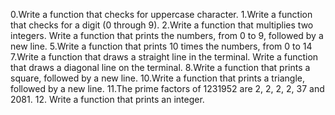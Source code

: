 0.Write a function that checks for uppercase character.
1.Write a function that checks for a digit (0 through 9).
2.Write a function that multiplies two integers.
Write a function that prints the numbers, from 0 to 9, followed by a new line.
5.Write a function that prints 10 times the numbers, from 0 to 14
7.Write a function that draws a straight line in the terminal.
Write a function that draws a diagonal line on the terminal.
8.Write a function that prints a square, followed by a new line.
10.Write a function that prints a triangle, followed by a new line.
11.The prime factors of 1231952 are 2, 2, 2, 2, 37 and 2081.
12. Write a function that prints an integer.
